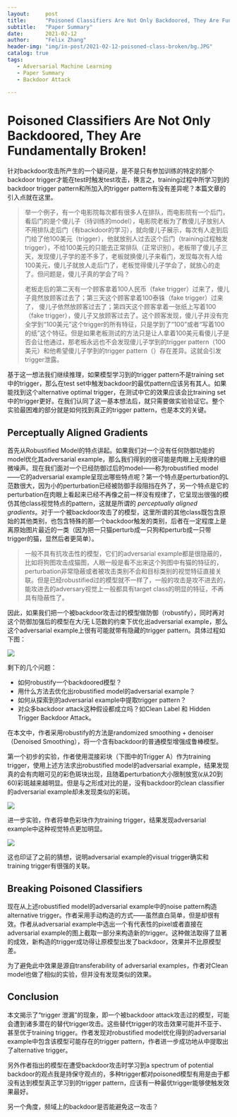 ```yaml
---
layout:     post
title:      "Poisoned Classifiers Are Not Only Backdoored, They Are Fundamentally Broken!"
subtitle:   "Paper Summary"
date:       2021-02-12
author:     "Felix Zhang"
header-img: "img/in-post/2021-02-12-poisoned-class-broken/bg.JPG"
catalog: true
tags:
   - Adversarial Machine Learning
   - Paper Summary
   - Backdoor Attack

---
```


# Poisoned Classifiers Are Not Only Backdoored, They Are Fundamentally Broken!

针对backdoor攻击所产生的一个疑问是，是不是只有参加训练的特定的那个backdoor trigger才能在test时触发test攻击，换言之，training过程中所学习到的backdoor trigger pattern和所加入的trigger pattern有没有差异呢？本篇文章的引入点就在这里。

> 举一个例子，有一个电影院每次都有很多人在排队，而电影院有一个后门，看后门的是个傻儿子（待训练的model），电影院老板为了教傻儿子放别人不用排队走后门（有backdoor的学习），就向傻儿子展示，每次有人走到后门给了他100美元（trigger），他就放别人过去这个后门（training过程触发trigger），不给100美元的只能去正常排队（正常识别）。老板带了傻儿子三天，发现傻儿子学的差不多了，老板就换傻儿子来看门，发现每次有人给100美元，傻儿子就放人走后门了，老板觉得傻儿子学会了，就放心的走了。但问题是，傻儿子真的学会了吗？
>
> 老板走后的第二天有一个顾客拿着100人民币（fake trigger）过来了，傻儿子竟然放顾客过去了；第三天这个顾客拿着100泰铢（fake trigger）过来了， 傻儿子依然放顾客过去了；第四天这个顾客拿着一张纸上写着100（fake trigger），傻儿子又放顾客过去了。这个顾客发现，傻儿子并没有完全学到“100美元”这个trigger的所有特征，只是学到了“100”或者“写着100的纸”这个特征。但是如果老板测试的方法只是让人拿着100美元看傻儿子是否会让他通过，那老板永远也不会发现傻儿子学到的trigger pattern（100美元）和他希望傻儿子学到的trigger pattern（）存在差异。这就会引发trigger泄露。

基于这一想法我们继续推理，如果模型学习到的trigger pattern不是training set中的trigger，那么在test set中触发backdoor的最优pattern应该另有其人。如果能找到这个alternative optimal trigger，在测试中它的效果应该会比training set中的trigger更好。在我们认同了这一基本想法后，就只需要做实验验证它。整个实验最困难的部分就是如何找到真正的trigger pattern，也是本文的关键。

## Perceptually Aligned Gradients

首先从Robustified Model的特点讲起。如果我们对一个没有任何防御功能的model优化其adversarial example，那么我们得到的很可能是肉眼上无规律的细微噪声。现在我们面对一个已经防御过后的model——称为robustified model——它的adversarial example呈现出哪些特点呢？第一个特点是perturbation的L范数很大，因为小的perturbation已经被防御手段阻挡在外了，另一个特点是它的perturbation在肉眼上看起来已经不再像之前一样没有规律了，它呈现出很强的模仿其他class视觉特点的pattern，这就是所谓的 *perceptually aligned gradients*。对于一个被backdoor攻击了的模型，这里所谓的其他class既包含原始的其他类别，也包含特殊的那一个backdoor触发的类别，后者在一定程度上是离原始图片最近的一类（因为把一只猫perturb成一只狗和perturb成一只带trigger的猫，显然后者更简单）。

> 一般不具有抗攻击性的模型，它们的adversarial example都是很隐蔽的，比如将狗图攻击成猫图，人眼一般是看不出来这个狗图中有猫的特征的，perturbation非常隐蔽或者被攻击类别不会和目标类别的视觉特征直接关联。但是已经robustified过的模型就不一样了，一般的攻击是攻不进去的，能攻进去的adversary视觉上一般都具有target class的明显的特征，不再具有隐蔽性了。

因此，如果我们把一个被backdoor攻击过的模型做防御（robustify），同时再对这个防御加强后的模型在大/无 L范数的约束下优化出adversarial example，那么这个adversarial example上很有可能就带有隐藏的trigger pattern。具体过程如下图：

![](https://github.com/StarkSchroedinger/StarkSchroedinger.github.io/blob/master/img/in-post/2021-02-12-poisoned-class-broken/1.png?raw=true)

剩下的几个问题：

* 如何robustify一个backdoored模型？
* 用什么方法去优化出robustified model的adversarial example？
* 如何从探索到的adversarial example中提取trigger pattern？
* 对众多backdoor attack这种假设都成立吗？如Clean Label 和 Hidden Trigger Backdoor Attack。

在本文中，作者采用robustify的方法是randomized smoothing + denoiser（Denoised Smoothing），将一个含有backdoor的普通模型增强成鲁棒模型。

第一个初步的实验，作者使用混接彩块（下图中的Trigger A）作为training trigger，使用上述方法求出robustified model的adversarial example，结果发现真的会有肉眼可见的彩色斑块出现，且随着perturbation大小限制放宽($\epsilon$从20到60)彩斑越来越明显。但是与之形成对比的是，没有backdoor的clean classifier的adversarial example却未发现类似的彩斑。

![](https://github.com/StarkSchroedinger/StarkSchroedinger.github.io/blob/master/img/in-post/2021-02-12-poisoned-class-broken/2.png?raw=true)

进一步实验，作者将单色彩块作为training trigger，结果发现adversarial example中这种视觉特点更加明显。

![](https://github.com/StarkSchroedinger/StarkSchroedinger.github.io/blob/master/img/in-post/2021-02-12-poisoned-class-broken/3.png?raw=true)

这也印证了之前的猜想，说明adversarial example的visual trigger确实和training trigger有很强的关联。

## Breaking Poisoned Classifiers

现在从上述robustified model的adversarial example中的noise pattern构造alternative trigger。作者采用手动构造的方式——虽然直白简单，但是却很有效。作者从adversarial example中选出一个有代表性的pixel或者直接在adversarial example的图上截取一部分来构造新的trigger。这种做法取得了显著的成效，新构造的trigger成功得让原模型出发了backdoor，效果并不比原模型差。

为了避免此中效果是源自transferability of adversarial examples，作者对Clean model也做了相似的实验，但并没有发现类似的效果。

## Conclusion

本文揭示了“trigger 泄漏”的现象，即一个被backdoor attack攻击过的模型，可能会遭到诸多潜在的替代trigger攻击。这些替代trigger的攻击效果可能并不亚于、甚至优于training trigger。作者发现对robustified model优化得到的adversarial example中包含该模型可能存在的trigger pattern，作者进一步成功地从中提取出了alternative trigger。

另外作者指出的模型在遭受backdoor攻击时学习到a spectrum of potential backdoor的观点我是持保守观点的，多种trigger都对poisoned模型有用是由于都没有达到模型真正学习到的trigger pattern，应该有一种最优trigger能够使触发效果最好。

另一个角度，频域上的backdoor是否能避免这一攻击？

